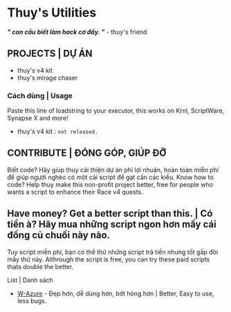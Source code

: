 # Thuy's Utilities

***" con cẩu biết làm hack cơ đấy. "*** - thuy's friend

## PROJECTS | DỰ ÁN
 * thuy's v4 kit
 * thuy's mirage chaser

### Cách dùng | Usage
Paste this line of loadstring to your executor, this works on Krnl, ScriptWare, Synapse X and more!

 * thuy's v4 kit : 
`
not released.
`

## CONTRIBUTE | ĐÓNG GÓP, GIÚP ĐỠ
Biết code? Hãy giúp thuy cải thiện dự án phi lợi nhuận, hoàn toàn miễn phí để giúp người nghèo có một cái script để gạt cần các kiểu.
Know how to code? Help thuy make this non-profit project better, free for people who wants a script to enhance their Race v4 quests.

## Have money? Get a better script than this. | Có tiền à? Hãy mua những script ngon hơn mấy cái đống củ chuối này nào.

Tuy script miễn phí, bạn có thể thử những script trả tiền nhưng tốt gấp đôi mấy thứ này.
Althrough the script is free, you can try these paid scripts thats double the better.

List | Danh sách

 * [W-Azure](discord.com/w-azure) - Đẹp hơn, dễ dùng hơn, bớt hỏng hơn | Better, Easy to use, less bugs.
